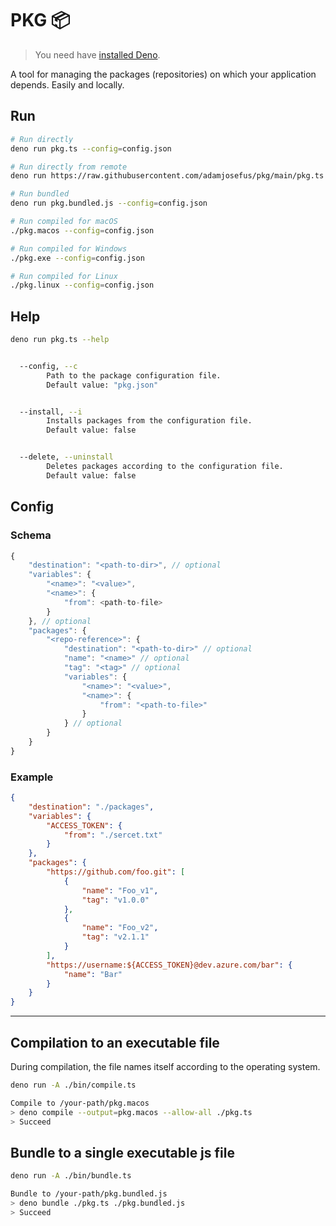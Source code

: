 # PKG 📦

> You need have [installed Deno](https://deno.land/#installation).

A tool for managing the packages (repositories) on which your application depends. Easily and locally.

## Run

```bash
# Run directly
deno run pkg.ts --config=config.json

# Run directly from remote
deno run https://raw.githubusercontent.com/adamjosefus/pkg/main/pkg.ts --config=config.json

# Run bundled
deno run pkg.bundled.js --config=config.json

# Run compiled for macOS
./pkg.macos --config=config.json

# Run compiled for Windows
./pkg.exe --config=config.json

# Run compiled for Linux
./pkg.linux --config=config.json

```


## Help

```bash
deno run pkg.ts --help

```

```bash

  --config, --c
        Path to the package configuration file.
        Default value: "pkg.json"


  --install, --i
        Installs packages from the configuration file.
        Default value: false


  --delete, --uninstall
        Deletes packages according to the configuration file.
        Default value: false

```


## Config

### Schema

```js
{
    "destination": "<path-to-dir>", // optional
    "variables": {
        "<name>": "<value>",
        "<name>": {
            "from": <path-to-file>
        }
    }, // optional
    "packages": {
        "<repo-reference>": {
            "destination": "<path-to-dir>" // optional
            "name": "<name>" // optional
            "tag": "<tag>" // optional
            "variables": {
                "<name>": "<value>",
                "<name>": {
                    "from": "<path-to-file>"
                }
            } // optional
        }
    }
}
```

### Example
```json
{
    "destination": "./packages",
    "variables": {
        "ACCESS_TOKEN": {
            "from": "./sercet.txt"
        }
    },
    "packages": {
        "https://github.com/foo.git": [
            {
                "name": "Foo_v1",
                "tag": "v1.0.0"
            },
            {
                "name": "Foo_v2",
                "tag": "v2.1.1"
            }
        ],
        "https://username:${ACCESS_TOKEN}@dev.azure.com/bar": {
            "name": "Bar"
        }
    }
}
```

---


## Compilation to an executable file
During compilation, the file names itself according to the operating system.

```bash
deno run -A ./bin/compile.ts 
```
```bash
Compile to /your-path/pkg.macos
> deno compile --output=pkg.macos --allow-all ./pkg.ts
> Succeed
```



## Bundle to a single executable js file

```bash
deno run -A ./bin/bundle.ts
```
```bash
Bundle to /your-path/pkg.bundled.js
> deno bundle ./pkg.ts ./pkg.bundled.js
> Succeed
```

